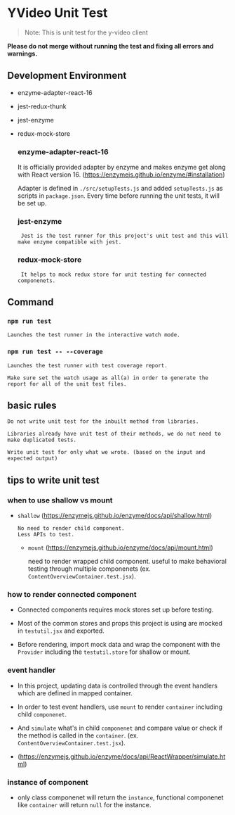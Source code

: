 # YVideo Unit Test

> Note: This is unit test for the y-video client

**Please do not merge without running the test and fixing all errors and warnings.**

## Development Environment
 - enzyme-adapter-react-16
 - jest-redux-thunk
 - jest-enzyme
 - redux-mock-store

	### enzyme-adapter-react-16

    It is officially provided adapter by enzyme and makes enzyme get along with React version 16. (https://enzymejs.github.io/enzyme/#installation)

    Adapter is defined in `./src/setupTests.js` and added `setupTests.js` as scripts in `package.json`. Every time before running the unit tests, it will be set up.

	### jest-enzyme

		Jest is the test runner for this project's unit test and this will make enzyme compatible with jest.

	### redux-mock-store

		It helps to mock redux store for unit testing for connected componenets.

## Command

 ### `npm run test`

	Launches the test runner in the interactive watch mode.

 ### `npm run test -- --coverage`

	Launches the test runner with test coverage report.

	Make sure set the watch usage as all(a) in order to generate the report for all of the unit test files.

## basic rules

	Do not write unit test for the inbuilt method from libraries.

	Libraries already have unit test of their methods, we do not need to make duplicated tests.

	Write unit test for only what we wrote. (based on the input and expected output)

## tips to write unit test

 ### when to use shallow vs mount

  - `shallow` (https://enzymejs.github.io/enzyme/docs/api/shallow.html)

		No need to render child component.
		Less APIs to test.

	- `mount` (https://enzymejs.github.io/enzyme/docs/api/mount.html)

		need to render wrapped child component.
		useful to make behavioral testing through multiple componenets (ex. `ContentOverviewContainer.test.jsx`).

 ### how to render connected component

 - Connected components requires mock stores set up before testing.

 - Most of the common stores and props this project is using are mocked in `testutil.jsx` and exported.

 - Before rendering, import mock data and wrap the component with the `Provider` including the `testutil.store` for shallow or mount.

 ### event handler

 - In this project, updating data is controlled through the event handlers which are defined in mapped container.

 - In order to test event handlers, use `mount` to render `container` including child `componenet`.

 - And `simulate` what's in child `componenet` and compare value or check if the method is called in the `container`. (ex. `ContentOverviewContainer.test.jsx`).

 - (https://enzymejs.github.io/enzyme/docs/api/ReactWrapper/simulate.html)

 ### instance of component

 - only class componenet will return the `instance`, functional componenet like `container` will return `null` for the instance.